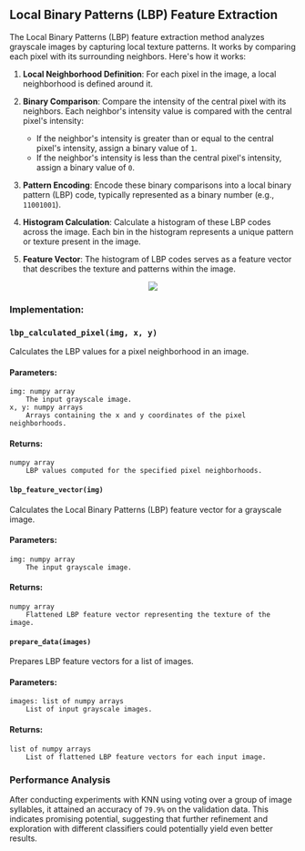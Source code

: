 ## Local Binary Patterns (LBP) Feature Extraction

The Local Binary Patterns (LBP) feature extraction method analyzes grayscale images by capturing local texture patterns. It works by comparing each pixel with its surrounding neighbors. Here's how it works:

1. **Local Neighborhood Definition**: For each pixel in the image, a local neighborhood is defined around it.

2. **Binary Comparison**: Compare the intensity of the central pixel with its neighbors. Each neighbor's intensity value is compared with the central pixel's intensity:
   - If the neighbor's intensity is greater than or equal to the central pixel's intensity, assign a binary value of `1`.
   - If the neighbor's intensity is less than the central pixel's intensity, assign a binary value of `0`.

3. **Pattern Encoding**: Encode these binary comparisons into a local binary pattern (LBP) code, typically represented as a binary number (e.g., `11001001`).

4. **Histogram Calculation**: Calculate a histogram of these LBP codes across the image. Each bin in the histogram represents a unique pattern or texture present in the image.

5. **Feature Vector**: The histogram of LBP codes serves as a feature vector that describes the texture and patterns within the image.

<p align="center">
  <img src="https://github.com/Omar-Said-4/Arabic_OFR/assets/87082462/c5f79eea-10d3-4ce5-ada3-81264ea1b624">
</p>

### Implementation:

### `lbp_calculated_pixel(img, x, y)`
Calculates the LBP values for a pixel neighborhood in an image.
#### Parameters:

```
img: numpy array
    The input grayscale image.
x, y: numpy arrays
    Arrays containing the x and y coordinates of the pixel neighborhoods.
```
#### Returns:

```
numpy array
    LBP values computed for the specified pixel neighborhoods.
```




#### `lbp_feature_vector(img)`

Calculates the Local Binary Patterns (LBP) feature vector for a grayscale image.

#### Parameters:

```
img: numpy array
    The input grayscale image.
```
#### Returns:

```
numpy array
    Flattened LBP feature vector representing the texture of the image.
```


#### `prepare_data(images)`

Prepares LBP feature vectors for a list of images.


#### Parameters:

```
images: list of numpy arrays
    List of input grayscale images.

```
#### Returns:

```
list of numpy arrays
    List of flattened LBP feature vectors for each input image.

```

### Performance Analysis 

After conducting experiments with KNN using voting over a group of image syllables, it attained an accuracy of `79.9%` on the validation data. This indicates promising potential, suggesting that further refinement and exploration with different classifiers could potentially yield even better results.

